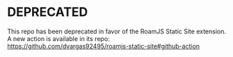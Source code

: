 # DEPRECATED

This repo has been deprecated in favor of the RoamJS Static Site extension. A new action is available in its repo: https://github.com/dvargas92495/roamjs-static-site#github-action
